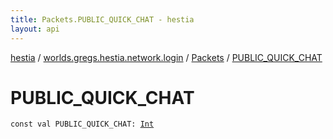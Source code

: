 ```yaml
---
title: Packets.PUBLIC_QUICK_CHAT - hestia
layout: api
---
```


<div class='api-docs-breadcrumbs'><a href="../../index.html">hestia</a> / <a href="../index.html">worlds.gregs.hestia.network.login</a> / <a href="index.html">Packets</a> / <a href="./-p-u-b-l-i-c_-q-u-i-c-k_-c-h-a-t.html">PUBLIC_QUICK_CHAT</a></div>

# PUBLIC_QUICK_CHAT

<div class="signature"><code><span class="keyword">const</span> <span class="keyword">val </span><span class="identifier">PUBLIC_QUICK_CHAT</span><span class="symbol">: </span><a href="https://kotlinlang.org/api/latest/jvm/stdlib/kotlin/-int/index.html"><span class="identifier">Int</span></a></code></div>
